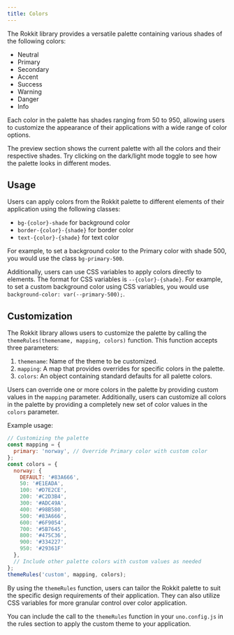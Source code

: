 ```yaml
---
title: Colors
---
```


The Rokkit library provides a versatile palette containing various shades of the following colors:

- Neutral
- Primary
- Secondary
- Accent
- Success
- Warning
- Danger
- Info

Each color in the palette has shades ranging from 50 to 950, allowing users to customize the appearance of their applications with a wide range of color options.

The preview section shows the current palette with all the colors and their respective shades. Try clicking on the dark/light mode toggle to see how the palette looks in different modes.

## Usage

Users can apply colors from the Rokkit palette to different elements of their application using the following classes:

- `bg-{color}-shade` for background color
- `border-{color}-{shade}` for border color
- `text-{color}-{shade}` for text color

For example, to set a background color to the Primary color with shade 500, you would use the class `bg-primary-500`.

Additionally, users can use CSS variables to apply colors directly to elements. The format for CSS variables is `--{color}-{shade}`. For example, to set a custom background color using CSS variables, you would use `background-color: var(--primary-500);`.

## Customization

The Rokkit library allows users to customize the palette by calling the `themeRules(themename, mapping, colors)` function. This function accepts three parameters:

1. `themename`: Name of the theme to be customized.
2. `mapping`: A map that provides overrides for specific colors in the palette.
3. `colors`: An object containing standard defaults for all palette colors.

Users can override one or more colors in the palette by providing custom values in the `mapping` parameter. Additionally, users can customize all colors in the palette by providing a completely new set of color values in the `colors` parameter.

Example usage:

```javascript
// Customizing the palette
const mapping = {
  primary: 'norway', // Override Primary color with custom color
};
const colors = {
  norway: {
    DEFAULT: '#83A666',
    50: '#E1EADA',
    100: '#D7E2CE',
    200: '#C2D3B4',
    300: '#ADC49A',
    400: '#98B580',
    500: '#83A666',
    600: '#6F9054',
    700: '#5B7645',
    800: '#475C36',
    900: '#334227',
    950: '#29361F'
  },
  // Include other palette colors with custom values as needed
};
themeRules('custom', mapping, colors);
```

By using the `themeRules` function, users can tailor the Rokkit palette to suit the specific design requirements of their application. They can also utilize CSS variables for more granular control over color application.

You can include the call to the `themeRules` function in your `uno.config.js` in the rules section to apply the custom theme to your application.
